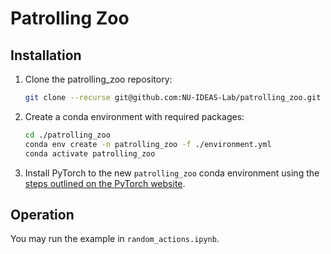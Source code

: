 # Patrolling Zoo

## Installation

 1) Clone the patrolling_zoo repository:
    ```bash
    git clone --recurse git@github.com:NU-IDEAS-Lab/patrolling_zoo.git
    ```

 2) Create a conda environment with required packages:
    ```bash
    cd ./patrolling_zoo
    conda env create -n patrolling_zoo -f ./environment.yml
    conda activate patrolling_zoo
    ```

 3) Install PyTorch to the new `patrolling_zoo` conda environment using the [steps outlined on the PyTorch website](https://pytorch.org/get-started/locally/).

## Operation

You may run the example in `random_actions.ipynb`.